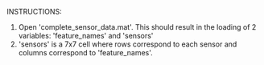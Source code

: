 INSTRUCTIONS:

1. Open 'complete_sensor_data.mat'. This should result in the loading of 2 variables: 'feature_names' and 'sensors' 
2. 'sensors' is a 7x7 cell where rows correspond to each sensor and columns correspond to 'feature_names'.
